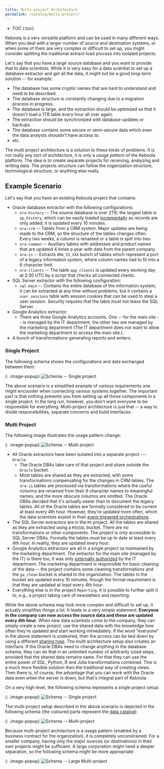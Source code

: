 ```yaml
---
title: Multi-project Architecture
permalink: /catalog/multi-project/
---
```


* TOC
{:toc}

Keboola is a very versatile platform and can be used in many different ways. When you deal with a larger number of source 
and destination systems, or when some of them are very complex or difficult to set up, you might consider splitting the
traditional extract-load process into isolated projects.

Let's say that you have a large source database and you want to provide that to data scientists. While it is 
very easy for a data scientist to set up a database extractor and get all the data, it might not be a good 
*long-term* solution -- for example: 
- The database has some cryptic names that are hard to understand and need to be described.
- The database structure is constantly changing due to a migration process in progress.
- The database is large, and the extraction should be optimized so that it doesn't load a 1TB table every hour all 
over again. 
- The extraction should be synchronized with database updates or backups.
- The database contains some secure or semi-secure data which even the data analysts shouldn't have access to.
- etc.

The multi project architecture is a solution to these kinds of problems. It is not really any sort of architecture, it is 
only a *usage pattern* of the Keboola platform. The idea is to create separate projects for receiving,
analyzing and writing data. The projects structure can follow the organization structure, technological structure, or
anything else really.

## Example Scenario
Let's say that you have an existing Keboola project that contains:

- Oracle database extractor with the following configurations:
    - `ora-history` -- The source database is over 2TB; the largest table is `op_history`, which can be easily loaded [incrementally](/storage/tables/#incremental-loading) as records are only added; it is updated every 10 minutes.
    - `ora-crm` -- Tables from a CRM system. Major updates are being made to the CRM, so the structure of the tables changes often. Every two weeks, a column is renamed or a table is split into two.
    - `ora-common` -- Auxiliary tables with addresses and product names that are updated 4 times a year with data from the parent company.
    - `ora-is` -- Extracts `ORA_IS_XXX` bunch of tables which represent a port of a legacy information system, where column names had to fit into a 6 character limit.
    - `ora-clients` -- The table `app_clients` is updated every working day at 2:30 UTC by a script that checks all connected clients.
- SQL Server extractor with the following configuration:
    - `sql-main` -- Contains the entire database of the information system; it can be extracted at any time without problems, but it contains a 
    `user_sessions` table with session cookies that can be used to steal a user session. Security requires that the table must not leave the SQL Server.
- Google Analytics extractor:
    - There are three Google Analytics accounts. One -- for the main site -- is managed by the IT department, the other two are managed by the marketing department (The IT department does not want to allow the marketing department to access the main site.).
- A bunch of transformations generating reports and writers.

### Single Project
The following schema shows the configurations and data exchanged between them:

{: .image-popup}
![Schema -- Single project](/catalog/multi-project/multi-project-1.png)

The above scenario is a simplified example of various requirements one might encounter when connecting various systems together.
The important part is that nothing prevents you from setting up all those components in a single project. In the long run, however, 
you don't want everyone to be responsible for everything. Multi-project architecture is just that -- a way to divide 
responsibilities, separate concerns and build interfaces.

### Multi Project
The following image illustrates the usage pattern change:

{: .image-popup}
![Schema -- Multi project](/catalog/multi-project/multi-project-2.png)

- All Oracle extractors have been isolated into a separate project --- `Oracle`:
    - The Oracle DBAs take care of that project and share outside the `Oracle` bucket.
    - Most tables are shared as they are extracted, with some transformations compensating for the changes in CRM tables. The `ora-is` tables are 
    processed via transformations where the useful columns are renamed from their 6 character names to meaningful names, and the more obscure 
    columns are omitted. The Oracle DBAs decided that it's actually easier than to document the legacy tables. All of the Oracle tables are 
    formally considered to be current at least every 4th hour. However, they're updated more often, which the data scientists exploit in their 
    [event triggered orchestrations](/orchestrator/running/#event-trigger).
- The SQL Server extractors are in the `MS` project. All the tables are shared as they are extracted using a `MSSSQL` bucket. There are no 
transformations or other components. The project is only accessible to SQL Server DBAs. Formally the tables must be up to date at least 
every 4th hour. In reality, they are updated every hour.
- Google Analytics extractors are all in a single project `GA` maintained by the marketing department. The extractor for the main site (managed by the IT) is there too; it was only [externally authorized](/components/#external-authorization) by the IT department. The marketing department is responsible for basic cleaning of the data -- the project contains some cleaning transformations and the `ga_clean` bucket is shared to the organization. The tables in the bucket are updated every 10 minutes, though the formal requirement is that they are updated at least every 4th hour.
- Everything else is in the project `Reporting`. It is possible to further split it to, e.g., a project taking care of newsletters and reporting.

While the above schema may look more complex and difficult to set up, it actually simplifies things a lot. It leads to a very simple
statement: **Everyone in the company can now access the source data and these are updated every 4th hour**. When new data scientists
come to the company, they can simply create a new project, use the shared data with the knowledge how often they're updated and start
working immediately. If the word "everyone" in the above statement is undesired, then the access can be tied down by using a different
[sharing type](/catalog/#sharing-types). The multi architecture setup also creates an interface. If the Oracle DBAs need to change 
anything in the database schema, they can do that in an unlimited number of arbitrarily sized steps, provided that the shared data 
remains same. For that they can use the entire power of SQL, Python, R and Julia transformations combined. This is a much more flexible 
solution then the traditional way of creating views. Then there is, of course, the advantage that you can work with the Oracle data 
even when the server is down; but that's integral part of Keboola.

On a very high level, the following schema represents a single project setup:

{: .image-popup}
![Schema -- Single project](/catalog/multi-project/schema-1.png)

The multi-project setup described in the above scenario is depicted in the following schema (the coloured parts represent the [data catalog](/catalog/)):

{: .image-popup}
![Schema -- Multi-project](/catalog/multi-project/schema-2.png)

Because multi-project architecture is a usage pattern (enabled by a business contract for the organization), 
it is completely unconstrained. For a smaller company, having only the major sources (or destinations) in their own projects 
might be sufficient. A large corporation might need a deeper separation, so the following schema might be more appropriate: 

{: .image-popup}
![Schema -- Large Multi-project](/catalog/multi-project/schema-3.png)
